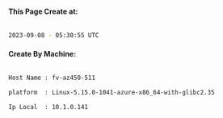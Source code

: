 
   
#### This Page Create at:

```bash

2023-09-08 - 05:30:55 UTC

```

#### Create By Machine:

```bash

Host Name : fv-az450-511

platform  : Linux-5.15.0-1041-azure-x86_64-with-glibc2.35

Ip Local  : 10.1.0.141

```

